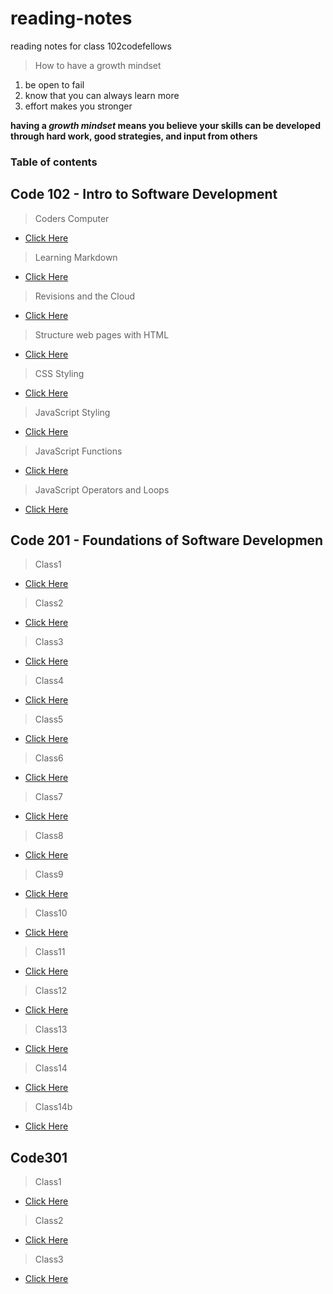 # reading-notes
reading notes for class 102codefellows

> How to have a growth mindset
1. be open to fail
2. know that you can always learn more
3. effort makes you stronger

**having a _growth mindset_ means you believe your skills can be developed through hard work, good strategies, and input from others**

### Table of contents

## Code 102 - Intro to Software Development
>Coders Computer
+ [Click Here](coderscomputer.md)

>Learning Markdown
+ [Click Here](learningmarkdown.md)

>Revisions and the Cloud
+ [Click Here](revisions_cloud.md)

>Structure web pages with HTML
+ [Click Here](html_structure.md)

>CSS Styling
+ [Click Here](webdesign_css.md)

>JavaScript Styling
+ [Click Here](webdesign_js.md)

>JavaScript Functions
+ [Click Here](fucntions.md)

>JavaScript Operators and Loops
+ [Click Here](loops.md)

## Code 201 - Foundations of Software Developmen
>Class1
+ [Click Here](class1.md)

>Class2
+ [Click Here](class02.md)

>Class3
+ [Click Here](class03.md)

>Class4
+ [Click Here](class04.md)

>Class5
+ [Click Here](class05.md)

>Class6
+ [Click Here](class06.md)

>Class7
+ [Click Here](class07.md)

>Class8
+ [Click Here](class08.md)

>Class9
+ [Click Here](class09.md)

>Class10
+ [Click Here](class10.md)

>Class11
+ [Click Here](class11.md)

>Class12
+ [Click Here](class12.md)

>Class13
+ [Click Here](class13.md)

>Class14
+ [Click Here](class14.md)

>Class14b
+ [Click Here](class14b.md)

## Code301 

>Class1
+ [Click Here](react-and-components.md)

>Class2
+ [Click Here](state-and-props.md)

>Class3
+ [Click Here](lists-and-keys.md)
